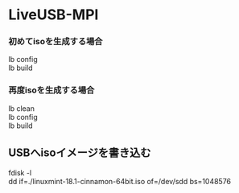 # LiveUSB-MPI


### 初めてisoを生成する場合
lb config  
lb build

### 再度isoを生成する場合
lb clean  
lb config  
lb build  

## USBへisoイメージを書き込む
fdisk -l  
dd if=./linuxmint-18.1-cinnamon-64bit.iso of=/dev/sdd bs=1048576
